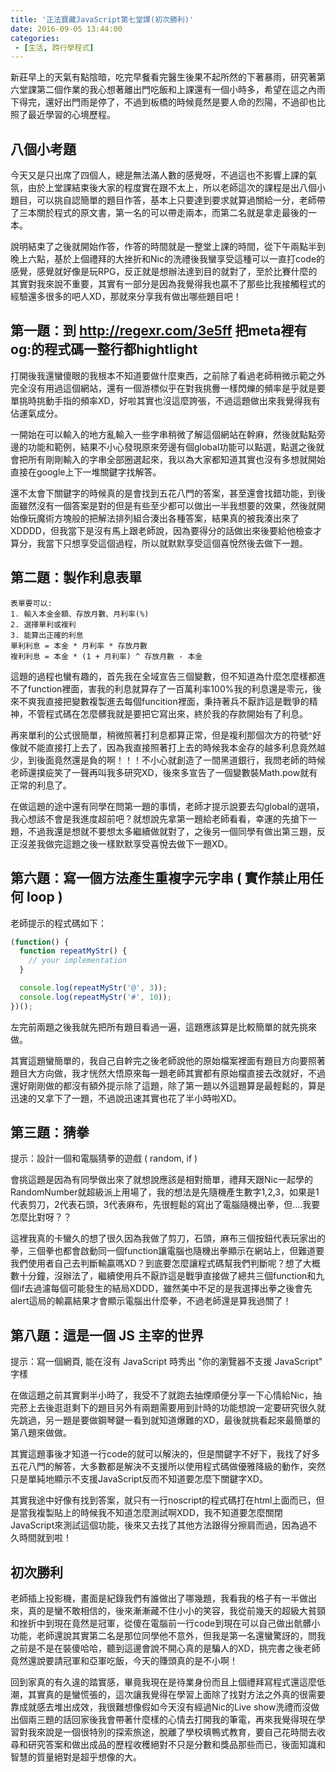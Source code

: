 ```yaml
---
title: '正法寶藏JavaScript第七堂課(初次勝利)'
date: 2016-09-05 13:44:00
categories:
 - [生活, 跨行學程式]
---
```

新莊早上的天氣有點陰暗，吃完早餐看完醫生後果不起所然的下著暴雨，研究著第六堂課第二個作業的我心想著離出門吃飯和上課還有一個小時多，希望在這之內雨下得完，還好出門雨是停了，不過到板橋的時候竟然是要人命的烈陽，不過卻也比照了最近學習的心境歷程。

##  八個小考題

今天又是只出席了四個人，總是無法滿人數的感覺呀，不過這也不影響上課的氣氛，由於上堂課結束後大家的程度實在跟不太上，所以老師這次的課程是出八個小題目，可以挑自認簡單的題目作答，基本上只要達到要求就算過關給一分，老師帶了三本關於程式的原文書，第一名的可以帶走兩本，而第二名就是拿走最後的一本。

說明結束了之後就開始作答，作答的時間就是一整堂上課的時間，從下午兩點半到晚上六點，基於上個禮拜的大挫折和Nic的洗禮後我蠻享受這種可以一直打code的感覺，感覺就好像是玩RPG，反正就是想辦法達到目的就對了，至於比賽什麼的其實對我來說不重要，其實有一部分是因為我覺得我也贏不了那些比我接觸程式的經驗還多很多的吧人XD，那就來分享我有做出哪些題目吧！

##  第一題：到 http://regexr.com/3e5ff 把meta裡有og:的程式碼一整行都hightlight

打開後我還蠻傻眼的我根本不知道要做什麼東西，之前除了看過老師稍微示範之外完全沒有用過這個網站，還有一個游標似乎在對我挑釁一樣閃爍的頻率是乎就是要單挑時挑動手指的頻率XD，好啦其實也沒這麼誇張，不過這題做出來我覺得我有佔運氣成分。

一開始在可以輸入的地方亂輸入一些字串稍微了解這個網站在幹麻，然後就點點旁邊的功能和範例，結果不小心發現原來旁邊有個global功能可以點選，點選之後就會把所有剛剛輸入的字串全部圈選起來，我以為大家都知道其實也沒有多想就開始直接在google上下一堆關鍵字找解答。

還不太會下關鍵字的時候真的是會找到五花八門的答案，甚至還會找錯功能，到後面雖然沒有一個答案是對的但是有些至少都可以做出一半我想要的效果，然後就開始像玩魔術方塊般的把解法排列組合湊出各種答案，結果真的被我湊出來了XDDDD，但我當下是沒有馬上跟老師說，因為要得分的話做出來後要給他檢查才算分，我當下只想享受這個過程，所以就默默享受這個喜悅然後去做下一題。

##  第二題：製作利息表單
``` 請設計一個表單計算銀行存款的利息
表單要可以:
1. 輸入本金金額、存放月數、月利率(%)
2. 選擇單利或複利
3. 能算出正確的利息
單利利息 = 本金 * 月利率 * 存放月數
複利利息 = 本金 * (1 + 月利率) ^ 存放月數 - 本金
```
這題的過程也蠻有趣的，首先我在全域宣告三個變數，但不知道為什麼怎麼樣都進不了function裡面，害我的利息就算存了一百萬利率100%我的利息還是零元，後來不爽我直接把變數複製進去每個funcition裡面，秉持著兵不厭詐這是戰爭的精神，不管程式碼在怎麼髒我就是要把它寫出來，終於我的存款開始有了利息。

再來單利的公式很簡單，稍微照著打利息都算正常，但是複利那個次方的符號`^`好像就不能直接打上去了，因為我直接照著打上去的時候我本金存的越多利息竟然越少，到後面竟然還是負的啊！！！不小心就創造了一間黑道銀行，我問老師的時候老師還撲疵笑了一聲再叫我多研究XD，後來多宣告了一個變數裝Math.pow就有正常的利息了。

在做這題的途中還有同學在問第一題的事情，老師才提示說要去勾global的選項，我心想該不會是我進度超前吧？就想說先拿第一題給老師看看，幸運的先搶下一題，不過我還是想就不要想太多繼續做就對了，之後另一個同學有做出第三題，反正沒差我做完這題之後一樣默默享受喜悅去做下一題XD。

##  第六題：寫一個方法產生重複字元字串 ( 實作禁止用任何 loop )
老師提示的程式碼如下：
``` javascript
(function() {
  function repeatMyStr() {
    // your implementation
  }

  console.log(repeatMyStr('@', 3));
  console.log(repeatMyStr('#', 10));
})();
```
左完前兩題之後我就先把所有題目看過一遍，這題應該算是比較簡單的就先挑來做。

其實這題蠻簡單的，我自己自幹完之後老師說他的原始檔案裡面有題目方向要照著題目大方向做，我才恍然大悟原來每一題老師其實都有原始檔直接去改就好，不過還好剛剛做的都沒有額外提示除了這題，除了第一題以外這題算是最輕鬆的，算是迅速的又拿下了一題，不過說迅速其實也花了半小時啦XD。

##  第三題：猜拳
提示：設計一個和電腦猜拳的遊戲 ( random, if )

會挑這題是因為有同學做出來了就想說應該是相對簡單，禮拜天跟Nic一起學的RandomNumber就超級派上用場了，我的想法是先隨機產生數字1,2,3，如果是1代表剪刀，2代表石頭，3代表麻布，先很輕鬆的寫出了電腦隨機出拳，但....我要怎麼比對呀？？

這裡我真的卡蠻久的想了很久因為我做了剪刀，石頭，麻布三個按鈕代表玩家出的拳，三個拳也都會啟動同一個function讓電腦也隨機出拳顯示在網站上，但難道要我們使用者自己去判斷輸贏嗎XD？到底要怎麼讓程式碼幫我們判斷呢？想了大概數十分鐘，沒辦法了，繼續使用兵不厭詐這是戰爭直接做了總共三個function和九個if去過濾每個可能發生的結局XDDD，雖然美中不足的是我選擇出拳之後會先alert這局的輸贏結果才會顯示電腦出什麼拳，不過老師還是算我過關了！

##  第八題：這是一個 JS 主宰的世界
提示：寫一個網頁, 能在沒有 JavaScript 時秀出 "你的瀏覽器不支援 JavaScript" 字樣

在做這題之前其實剩半小時了，我受不了就跑去抽煙順便分享一下心情給Nic，抽完菸上去後逛逛剩下的題目另外有兩題需要用到計時的功能想說一定要研究很久就先跳過，另一題是要做鋼琴鍵一看到就知道爆難的XD，最後就挑看起來最簡單的第八題來做做。

其實這題事後才知道一行code的就可以解決的，但是關鍵字不好下，我找了好多五花八門的解答，大多數都是解決不支援所以使用程式碼做優雅降級的動作，突然只是單純地顯示不支援JavaScript反而不知道要怎麼下關鍵字XD。

其實我途中好像有找到答案，就只有一行noscript的程式碼打在html上面而已，但是當我複製貼上的時候我不知道怎麼測試啊XDD，我不知道要怎麼關閉JavaScript來測試這個功能，後來又去找了其他方法跟得分擦肩而過，因為過不久時間就到啦！

##  初次勝利

老師插上投影機，畫面是紀錄我們有誰做出了哪幾題，我看我的格子有一半做出來，真的是蠻不敢相信的，後來漸漸藏不住小小的笑容，我從前幾天的超級大貧頸和挫折中到現在竟然是冠軍，從傻在電腦前一行code到現在可以自己做出骯髒小功能，老師還說其實第二名是那位同學他不意外，但我是第一名還蠻驚訝的，問我之前是不是在裝傻哈哈，聽到這邊會說不開心真的是騙人的XD，挑完書之後老師竟然還說要請冠軍和亞軍吃飯，今天的賺頭真的是不小啊！

回到家真的有久違的踏實感，畢竟我現在是待業身份而且上個禮拜寫程式還這麼低潮，其實真的是蠻慌張的，這次讓我覺得在學習上面除了找對方法之外真的很需要靠成就感去堆出成效，我很難想像假如今天沒有經過Nic的Live show洗禮而沒做出個兩三題的話回家後我會帶著什麼樣的心情去打開我的筆電，再來我覺得現在學習對我來說是一個很特別的探索旅途，脫離了學校填鴨式教育，要自己花時間去收尋和研究答案和做出成品的歷程收穫絕對不只是分數和獎品那些而已，後面知識和智慧的質量絕對是超乎想像的大。
